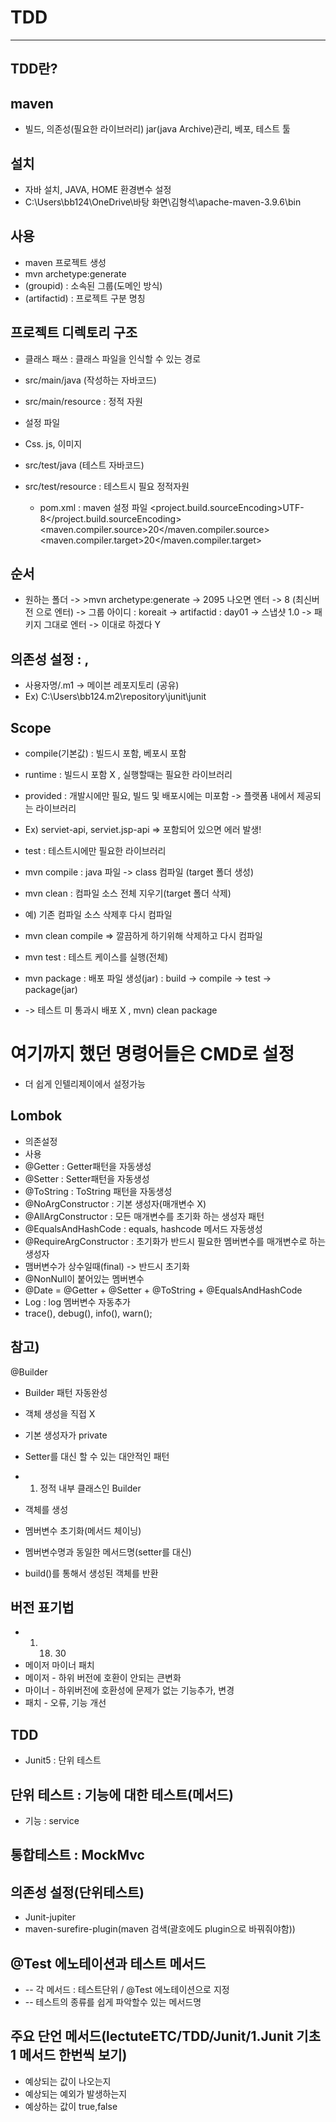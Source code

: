 # TDD

* * *

## TDD란?

## maven
* 빌드, 의존성(필요한 라이브러리) jar(java Archive)관리, 베포, 테스트 툴

## 설치
* 자바 설치, JAVA, HOME 환경변수 설정
* C:\Users\bb124\OneDrive\바탕 화면\김형석\apache-maven-3.9.6\bin

## 사용
* maven 프로젝트 생성
* mvn archetype:generate
* (groupid) : 소속된 그룹(도메인 방식)
* (artifactid) : 프로젝트 구분 명칭

## 프로젝트 디렉토리 구조
* 클래스 패쓰 : 클래스 파일을 인식할 수 있는 경로

* src/main/java (작성하는 자바코드)

* src/main/resource : 정적 자원
* 설정 파일
* Css. js, 이미지

* src/test/java (테스트 자바코드)
* src/test/resource : 테스트시 필요 정적자원

    * pom.xml : maven 설정 파일
      <properties>
      <project.build.sourceEncoding>UTF-8</project.build.sourceEncoding>
      <maven.compiler.source>20</maven.compiler.source>
      <maven.compiler.target>20</maven.compiler.target>
      </properties>

## 순서
* 원하는 폴더 -> >mvn archetype:generate -> 2095 나오면 엔터 -> 8 (최신버전 으로 엔터) -> 그룹 아이디 : koreait -> artifactid : day01 -> 스냅샷 1.0 -> 패키지 그대로 엔터 -> 이대로 하겠다 Y

## 의존성 설정 : <dependencies>, </dependendies>
* 사용자명/.m1 -> 메이븐 레포지토리 (공유)
* Ex) C:\Users\bb124\.m2\repository\junit\junit

## Scope
* compile(기본값) : 빌드시 포함, 베포시 포함
* runtime : 빌드시 포함 X , 실행할때는 필요한 라이브러리
* provided : 개발시에만 필요, 빌드 및 배포시에는 미포함 -> 플랫폼 내에서 제공되는 라이브러리
* Ex) serviet-api, serviet.jsp-api => 포함되어 있으면 에러 발생!
* test : 테스트시에만 필요한 라이브러리

* mvn compile : java 파일 -> class 컴파일 (target 폴더 생성)

* mvn clean : 컴파일 소스 전체 지우기(target 폴더 삭제)
* 예) 기존 컴파일 소스 삭제후 다시 컴파일

* mvn clean compile => 깔끔하게 하기위해 삭제하고 다시 컴파일

* mvn test : 테스트 케이스를 실행(전체)

* mvn package : 배포 파일 생성(jar) : build -> compile ->  test -> package(jar)
* -> 테스트 미 통과시 배포 X , mvn) clean package

# 여기까지 했던 명령어들은 CMD로 설정
* 더 쉽게 인텔리제이에서 설정가능

## Lombok
* 의존설정
* 사용
* @Getter : Getter패턴을 자동생성
* @Setter : Setter패턴을 자동생성
* @ToString : ToString 패턴을 자동생성
* @NoArgConstructor : 기본 생성자(매개변수 X)
* @AllArgConstructor : 모든 매개변수를 초기화 하는 생성자 패턴 
* @EqualsAndHashCode : equals, hashcode 메서드 자동생성
* @RequireArgConstructor : 초기화가 반드시 필요한 멤버변수를 매개변수로 하는 생성자
* 맴버변수가 상수일때(final) -> 반드시 초기화  
* @NonNull이 붙어있는 멤버변수
* @Date = @Getter +  @Setter +  @ToString +  @EqualsAndHashCode
* Log : log 멤버변수 자동추가
* trace(), debug(), info(), warn();


## 참고)
@Builder
* Builder 패턴 자동완성
* 객체 생성을 직접 X 
* 기본 생성자가 private
* Setter를 대신 할 수 있는 대안적인 패턴 
* 1) 정적 내부 클래스인 Builder
* 객체를 생성
* 멤버변수 초기화(메서드 체이닝)
* 멤버변수명과 동일한 메서드명(setter를 대신)

* build()를 통해서 생성된 객체를 반환 

## 버전 표기법 
* 1.    18.    30
* 메이저 마이너  패치 
* 메이저 - 하위 버전에 호환이 안되는 큰변화
* 마이너 - 하위버전에 호환성에 문제가 없는 기능추가, 변경
* 패치 - 오류, 기능 개선



## TDD
* Junit5 : 단위 테스트

## 단위 테스트 : 기능에 대한 테스트(메서드)
* 기능 :  service

## 통합테스트 : MockMvc

## 의존성 설정(단위테스트)
* Junit-jupiter
* maven-surefire-plugin(maven 검색(괄호에도 plugin으로 바꿔줘야함))


## @Test 에노테이션과 테스트 메서드
* -- 각 메서드 : 테스트단위 / @Test 에노테이션으로 지정 
* -- 테스트의 종류를 쉽게 파악할수 있는 메서드명


## 주요 단언 메서드(lectuteETC/TDD/Junit/1.Junit 기초 1 메서드 한번씩 보기)
* 예상되는 값이 나오는지
* 예상되는 예외가 발생하는지
* 예상하는 값이 true,false

